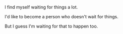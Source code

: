 
I find myself waiting for things a lot.

I'd like to become a person who doesn't wait for things.

But I guess I'm waiting for that to happen too.
